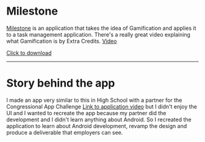 # Milestone
[Milestone](https://play.google.com/store/apps/details?id=com.williampembleton.milestone) is an application that takes the idea of Gamification and applies it to a task management application. There's a really great video explaining what Gamification is by Extra Credits. 
[Video](https://www.youtube.com/watch?v=1dLK9MW-9sY)

[Click to download](https://play.google.com/store/apps/details?id=com.williampembleton.milestone)

---

# Story behind the app
I made an app very similar to this in High School with a partner for the Congressional App Challenge [Link to application video](https://www.youtube.com/watch?v=1U2J2g1ke1Y) but I didn't enjoy the UI and I wanted to recreate the app because my partner did the development and I didn't learn anything about Android. So I recreated the application to learn about Android development, revamp the design and produce a deliverable that employers can see.

